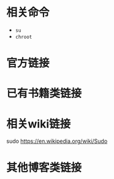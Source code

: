
# 相关命令

- `su`
- `chroot`

# 官方链接

# 已有书籍类链接

# 相关wiki链接

sudo https://en.wikipedia.org/wiki/Sudo

# 其他博客类链接
